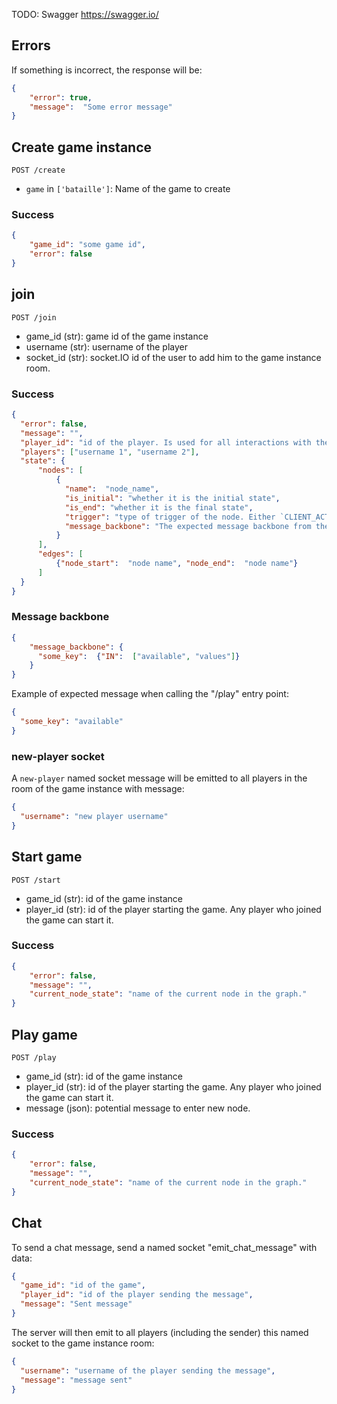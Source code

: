 TODO: Swagger https://swagger.io/
## Errors
If something is incorrect, the response will be:
```json
{
    "error": true,
    "message":  "Some error message"
}
```

## Create game instance

`POST /create`
- `game` in `['bataille']`:  Name of the game to create

### Success
```json
{
    "game_id": "some game id",
    "error": false
}
```

## join

`POST /join`
  - game_id (str): game id of the game instance
  - username (str): username of the player
  - socket_id (str): socket.IO id of the user to add him to the game instance room.

### Success
```json
{
  "error": false,
  "message": "",
  "player_id": "id of the player. Is used for all interactions with the server.",
  "players": ["username 1", "username 2"],
  "state": {
      "nodes": [
          {
            "name":  "node_name",
            "is_initial": "whether it is the initial state",
            "is_end": "whether it is the final state",
            "trigger": "type of trigger of the node. Either `CLIENT_ACTION` if state starts if the client calls the /play API, or null if started automatically.",
            "message_backbone": "The expected message backbone from the server when this node is triggered"
          }
      ],
      "edges": [         
          {"node_start":  "node name", "node_end":  "node name"}
      ]    
  }
}
```
### Message backbone 
```json
{
    "message_backbone": {
      "some_key":  {"IN":  ["available", "values"]}
    }
}
```
Example of expected message when calling the "/play" entry point:
```json
{
  "some_key": "available"
}
```

### new-player socket
A `new-player` named socket message will be emitted to all players in the room of the game instance with message:
```json
{
  "username": "new player username"
}
```

## Start game

`POST /start`
- game_id (str): id of the game instance
- player_id (str): id of the player starting the game. Any player who joined the game can start it.

### Success
```json
{
    "error": false,
    "message": "",
    "current_node_state": "name of the current node in the graph."
}
```


## Play game

`POST /play`
- game_id (str): id of the game instance
- player_id (str): id of the player starting the game. Any player who joined the game can start it.
- message (json): potential message to enter new node.

### Success
```json
{
    "error": false,
    "message": "",
    "current_node_state": "name of the current node in the graph."
}
```


## Chat
To send a chat message, send a named socket "emit_chat_message" with data:
```json
{
  "game_id": "id of the game",
  "player_id": "id of the player sending the message",
  "message": "Sent message"
}
```

The server will then emit to all players (including the sender) this named socket to the game instance room:
```json
{
  "username": "username of the player sending the message",
  "message": "message sent"
}
```
